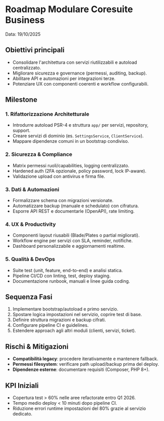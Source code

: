 # Roadmap Modulare Coresuite Business

Data: 19/10/2025

## Obiettivi principali
- Consolidare l'architettura con servizi riutilizzabili e autoload centralizzato.
- Migliorare sicurezza e governance (permessi, auditing, backup).
- Abilitare API e automazioni per integrazioni terze.
- Potenziare UX con componenti coerenti e workflow configurabili.

## Milestone

### 1. Rifattorizzazione Architetturale
- Introdurre autoload PSR-4 e struttura `app/` per servizi, repository, support.
- Creare servizi di dominio (es. `SettingsService`, `ClientService`).
- Mappare dipendenze comuni in un bootstrap condiviso.

### 2. Sicurezza & Compliance
- Matrix permessi ruoli/capabilities, logging centralizzato.
- Hardened auth (2FA opzionale, policy password, lock IP-aware).
- Validazione upload con antivirus e firma file.

### 3. Dati & Automazioni
- Formalizzare schema con migrazioni versionate.
- Automatizzare backup (manuale e schedulato) con cifratura.
- Esporre API REST e documentarle (OpenAPI), rate limiting.

### 4. UX & Productivity
- Componenti layout riusabili (Blade/Plates o partial migliorati).
- Workflow engine per servizi con SLA, reminder, notifiche.
- Dashboard personalizzabile e aggiornamenti realtime.

### 5. Qualità & DevOps
- Suite test (unit, feature, end-to-end) e analisi statica.
- Pipeline CI/CD con linting, test, deploy staging.
- Documentazione runbook, manuali e linee guida coding.

## Sequenza Fasi
1. Implementare bootstrap/autoload e primo servizio.
2. Spostare logica impostazioni nel servizio, coprire test di base.
3. Definire struttura migrazioni e backup cifrati.
4. Configurare pipeline CI e guidelines.
5. Estendere approach agli altri moduli (clienti, servizi, ticket).

## Rischi & Mitigazioni
- **Compatibilità legacy**: procedere iterativamente e mantenere fallback.
- **Permessi filesystem**: verificare path upload/backup prima del deploy.
- **Dipendenze esterne**: documentare requisiti (Composer, PHP 8+).

## KPI Iniziali
- Copertura test > 60% nelle aree refactorate entro Q1 2026.
- Tempo medio deploy < 10 minuti dopo pipeline CI.
- Riduzione errori runtime impostazioni del 80% grazie al servizio dedicato.
